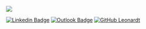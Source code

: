 <a href="https://leovenom.github.io/profile/">
  <img src="https://i.imgur.com/REAgn9o.jpg">
</a>

[![Linkedin Badge](https://img.shields.io/badge/-LinkedIn-blue?style=flat-square&logo=Linkedin&logoColor=white&link=https://www.linkedin.com/in/leonardtlauenstein//)](https://www.linkedin.com/in/leonardtlauenstein/)
[![Outlook Badge](https://img.shields.io/badge/-Gmail-c14438?style=flat-square&logo=Outlook&logoColor=white&link=mailto:leonardtlauenstein@gmail.com)](mailto:leonardtlauenstein@gmail.com)
[![GitHub Leonardt](https://img.shields.io/github/followers/leovenom?label=follow&style=social)](https://github.com/leovenom)
